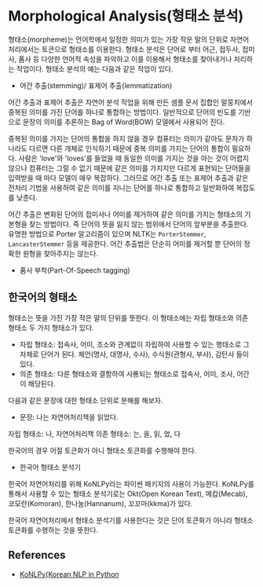 # Morphological Analysis(형태소 분석)

형태소(morpheme)는 언어학에서 일정한 의미가 있는 가장 작운 말의 단위로 자연어 처리에서는 토큰으로 형태소를 이용한다. 
형태소 분석은 단어로 부터 어근, 접두사, 접미사, 품사 등 다양한 언어적 속성을 파악하고 이를 이용해서 형태소를 
찾아내거나 처리하는 작업이다.
형태소 분석의 예는 다음과 같은 작업이 있다. 

* 어간 추출(stemming)/ 표제어 추출(lemmatization)

어간 추출과 표제어 추출은 자연어 분석 작업을 위해 만든 샘플 문서 집합인 말뭉치에서 중복된 의미를 가진 단어를 하나로 통합하는 방법이다. 
일반적으로 단어의 빈도를 기반으로 문장의 의미를 추론하는 Bag of Word(BOW) 모델에서 사용되어 진다. 

중복된 의미를 가지는 단어의 통합을 하지 않을 경우 컴퓨터는 의미가 같아도 문자가 하나라도 다르면 다른 개체로 인식하기 때문에 중복 의미를 
가지는 단어의 통합이 필요하다. 
사람은 'love'와 'loves'를 들었을 때 동일한 의미를 가지는 것을 아는 것이 어렵지 않으나 컴퓨터는 그럴 수 없기 때문에 
같은 의미를 가지지만 다르게 표현되는 단어들을 입력받을 때 마다 모델이 매우 복잡하다. 
그러므로 어간 추출 또는 표제어 추출과 같은 전처리 기법을 사용하여 같은 의미를 지니는 단어를 하나로 통합하고 일반화하여 복잡도를 낮춘다. 

어간 추출은 변화된 단어의 접미사나 어미를 제거하여 같은 의미를 가지는 형태소의 기본형을 찾는 방법이다. 
즉 단어의 뜻을 잃지 않는 범위에서 단어의 앞부분을 추출한다. 유명한 방법으로 Porter 알고리즘이 있으며 NLTK는 ```PorterStemmer```, ```LancasterStemmer``` 
등을 제공한다. 어간 추출법은 단순히 어미를 제거할 뿐 단어의 정확한 원형을 찾아주지는 않는다. 






* 품사 부착(Part-Of-Speech tagging)


## 한국어의 형태소

형태소는 뜻을 가진 가장 작은 말의 단위를 뜻한다. 이 형태소에는 자립 형태소와 의존 형태소 두 가지 형태소가 있다. 

* 자립 형태소: 접속사, 어미, 조소와 관계없이 자립하여 사용할 수 있는 행태소로 그 자체로 단어가 된다. 
체언(명사, 대명사, 수사), 수식원(관형사, 부사), 감탄사 들이 있다.
* 의존 형태소: 다른 형태소와 결함하여 사룡되는 형태소로 접속사, 어미, 조사, 어간이 해당된다. 

다음과 같은 문장에 대한 형태소 단위로 분해를 해보자.

* 문장: 나는 자연어처리책을 읽었다.

자립 형태소: 나, 자연어처리책
의존 형태소: 는, 을, 읽, 었, 다 

한국어의 경우 어절 토큰화가 아니 형태소 토큰화를 수행해야 한다.

* 한국어 형태소 분석기  

한국어 자연어처리를 위해 KoNLPy라는 파이썬 패키지의 사용이 가능한다. 
KoNLPy를 통해서 사용할 수 있는 형태소 분석기로는 Okt(Open Korean Text), 메캅(Mecab), 코모란(Komoran), 한나눔(Hannanum), 꼬꼬마(kkma)가 있다. 

한국어 자연어처리에서 형태소 분석기를 사용한다는 것은 단어 토큰화가 아니라 형태소 토큰화를 수행하는 것을 뜻한다. 



## References
* [KoNLPy(Korean NLP in Python](https://konlpy.org/en/v0.4.4/)
